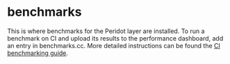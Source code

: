 # benchmarks

This is where benchmarks for the Peridot layer are installed.  To run a benchmark
on CI and upload its results to the performance dashboard, add an entry in benchmarks.cc.
More detailed instructions can be found the [CI benchmarking guide].


[CI benchmarking guide]: https://fuchsia.googlesource.com/fuchsia/+/master/docs/development/benchmarking/running_on_ci.md

